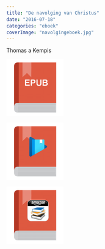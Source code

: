 ```yaml
---
title: "De navolging van Christus"
date: "2016-07-18"
categories: "eboek"
coverImage: "navolgingeboek.jpg"
---
```


Thomas a Kempis

<!--more-->

[![e-book-epub](images/e-book-epub-150x150.png)](https://storage.googleapis.com/geloven-leren/books/De-Navolging-van-Christus-Thomas-a-Kempis.epub)

[![e-book-google-play](images/e-book-google-play-150x150.png)](https://play.google.com/store/books/details/Thomas_a_Kempis_De_navolging_van_Christus?id=EYSsAAAAQBAJ)

[![e-book-amazon](images/e-book-amazon-150x150.png)](http://www.amazon.com/dp/B00F758136)
